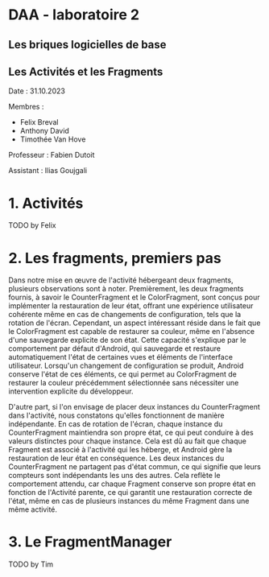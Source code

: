 # DAA - laboratoire 2
## Les briques logicielles de base 
## Les Activités et les Fragments

Date : 31.10.2023

Membres :
- Felix Breval
- Anthony David
- Timothée Van Hove

Professeur : Fabien Dutoit

Assistant : Ilias Goujgali 

# 1. Activités
TODO by Felix

# 2. Les fragments, premiers pas
Dans notre mise en œuvre de l'activité hébergeant deux fragments, plusieurs observations sont à noter. Premièrement, les deux fragments fournis, à savoir le CounterFragment et le ColorFragment, sont conçus pour implémenter la restauration de leur état, offrant une expérience utilisateur cohérente même en cas de changements de configuration, tels que la rotation de l'écran. Cependant, un aspect intéressant réside dans le fait que le ColorFragment est capable de restaurer sa couleur, même en l'absence d'une sauvegarde explicite de son état. Cette capacité s'explique par le comportement par défaut d'Android, qui sauvegarde et restaure automatiquement l'état de certaines vues et éléments de l'interface utilisateur. Lorsqu'un changement de configuration se produit, Android conserve l'état de ces éléments, ce qui permet au ColorFragment de restaurer la couleur précédemment sélectionnée sans nécessiter une intervention explicite du développeur.

D'autre part, si l'on envisage de placer deux instances du CounterFragment dans l'activité, nous constatons qu'elles fonctionnent de manière indépendante. En cas de rotation de l'écran, chaque instance du CounterFragment maintiendra son propre état, ce qui peut conduire à des valeurs distinctes pour chaque instance. Cela est dû au fait que chaque Fragment est associé à l'activité qui les héberge, et Android gère la restauration de leur état en conséquence. Les deux instances du CounterFragment ne partagent pas d'état commun, ce qui signifie que leurs compteurs sont indépendants les uns des autres. Cela reflète le comportement attendu, car chaque Fragment conserve son propre état en fonction de l'Activité parente, ce qui garantit une restauration correcte de l'état, même en cas de plusieurs instances du même Fragment dans une même activité.

# 3. Le FragmentManager
TODO by Tim
